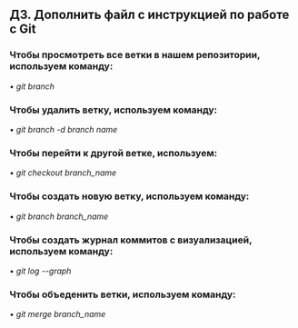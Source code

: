 ## ДЗ. Дополнить файл с инструкцией по работе с Git

### Чтобы просмотреть все ветки в нашем репозитории, используем команду:  

•	*git branch*  

### Чтобы удалить ветку, используем команду:  

•	_git branch -d branch name_  

### Чтобы перейти к другой ветке, используем:  

•	*git checkout branch_name*  

### Чтобы создать новую ветку, используем команду:  

•	_git branch branch_name_  

### Чтобы создать журнал коммитов с визуализацией, используем команду:  

•	*git log --graph*  

### Чтобы объеденить ветки, используем команду:  

•	*git merge branch_name*
